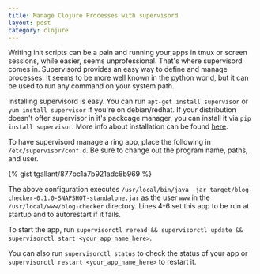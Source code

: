 ```yaml
---
title: Manage Clojure Processes with supervisord
layout: post
category: clojure
---
```


Writing init scripts can be a pain and running your apps in tmux or screen sessions, while easier, seems unprofessional. That's where supervisord comes in. Supervisord provides an easy way to define and manage processes. It seems to be more well known in the python world, but it can be used to run any command on your system path.

Installing supervisord is easy. You can run `apt-get install supervisor` or `yum install supervisor` if you're on debian/redhat. If your distribution doesn't offer supervisor in it's packcage manager, you can install it via `pip install supervisor`. More info about installation can be found [here](http://supervisord.org/installing.html).

To have supervisord manage a ring app, place the following in `/etc/supervisor/conf.d`. Be sure to change out the program name, paths, and user.

{% gist tgallant/877bc1a7b921adc8b969 %}

The above configuration executes `/usr/local/bin/java -jar target/blog-checker-0.1.0-SNAPSHOT-standalone.jar` as the user `www` in the `/usr/local/www/blog-checker` directory. Lines 4-6 set this app to be run at startup and to autorestart if it fails. 

To start the app, run `supervisorctl reread && supervisorctl update && supervisorctl start <your_app_name_here>`.

You can also run `supervisorctl status` to check the status of your app or `supervisorctl restart <your_app_name_here>` to restart it.
    